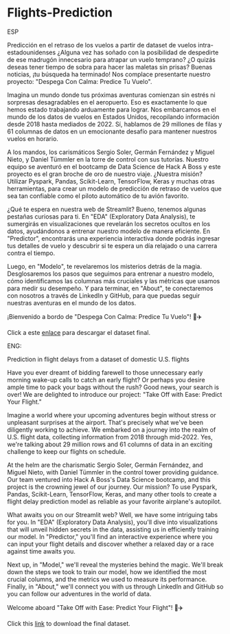 # Flights-Prediction

ESP

Predicción en el retraso de los vuelos a partir de dataset de vuelos intra-estadounidenses
¿Alguna vez has soñado con la posibilidad de despedirte de ese madrugón innecesario para atrapar un vuelo temprano? ¿O quizás deseas tener tiempo de sobra para hacer las maletas sin prisas? Buenas noticias, ¡tu búsqueda ha terminado! Nos complace presentarte nuestro proyecto: "Despega Con Calma: Predice Tu Vuelo".

Imagina un mundo donde tus próximas aventuras comienzan sin estrés ni sorpresas desagradables en el aeropuerto. Eso es exactamente lo que hemos estado trabajando arduamente para lograr. Nos embarcamos en el mundo de los datos de vuelos en Estados Unidos, recopilando información desde 2018 hasta mediados de 2022. Sí, hablamos de 29 millones de filas y 61 columnas de datos en un emocionante desafío para mantener nuestros vuelos en horario.

A los mandos, los carismáticos Sergio Soler, Germán Fernández y Miguel Nieto, y Daniel Tümmler en la torre de control con sus tutorías. Nuestro equipo se aventuró en el bootcamp de Data Science de Hack A Boss y este proyecto es el gran broche de oro de nuestro viaje. ¿Nuestra misión? Utilizar Pyspark, Pandas, Scikit-Learn, TensorFlow, Keras y muchas otras herramientas, para crear un modelo de predicción de retraso de vuelos que sea tan confiable como el piloto automático de tu avión favorito.

¿Qué te espera en nuestra web de Streamlit? Bueno, tenemos algunas pestañas curiosas para ti. En "EDA" (Exploratory Data Analysis), te sumergirás en visualizaciones que revelarán los secretos ocultos en los datos, ayudándonos a entrenar nuestro modelo de manera eficiente. En "Predictor", encontrarás una experiencia interactiva donde podrás ingresar tus detalles de vuelo y descubrir si te espera un día relajado o una carrera contra el tiempo.

Luego, en "Modelo", te revelaremos los misterios detrás de la magia. Desglosaremos los pasos que seguimos para entrenar a nuestro modelo, cómo identificamos las columnas más cruciales y las métricas que usamos para medir su desempeño. Y para terminar, en "About", te conectaremos con nosotros a través de LinkedIn y GitHub, para que puedas seguir nuestras aventuras en el mundo de los datos.

¡Bienvenido a bordo de "Despega Con Calma: Predice Tu Vuelo"! 🌟✈️

Click a este [enlace](https://mega.nz/file/iM51VIST#nZOtCAAC0kiYSXNPCYJ1AxxitqwaE1m8Nlxh4g5-Sns) para descargar el dataset final.

ENG:

Prediction in flight delays from a dataset of domestic U.S. flights

Have you ever dreamt of bidding farewell to those unnecessary early morning wake-up calls to catch an early flight? Or perhaps you desire ample time to pack your bags without the rush? Good news, your search is over! We are delighted to introduce our project: "Take Off with Ease: Predict Your Flight."

Imagine a world where your upcoming adventures begin without stress or unpleasant surprises at the airport. That's precisely what we've been diligently working to achieve. We embarked on a journey into the realm of U.S. flight data, collecting information from 2018 through mid-2022. Yes, we're talking about 29 million rows and 61 columns of data in an exciting challenge to keep our flights on schedule.

At the helm are the charismatic Sergio Soler, Germán Fernández, and Miguel Nieto, with Daniel Tümmler in the control tower providing guidance. Our team ventured into Hack A Boss's Data Science bootcamp, and this project is the crowning jewel of our journey. Our mission? To use Pyspark, Pandas, Scikit-Learn, TensorFlow, Keras, and many other tools to create a flight delay prediction model as reliable as your favorite airplane's autopilot.

What awaits you on our Streamlit web? Well, we have some intriguing tabs for you. In "EDA" (Exploratory Data Analysis), you'll dive into visualizations that will unveil hidden secrets in the data, assisting us in efficiently training our model. In "Predictor," you'll find an interactive experience where you can input your flight details and discover whether a relaxed day or a race against time awaits you.

Next up, in "Model," we'll reveal the mysteries behind the magic. We'll break down the steps we took to train our model, how we identified the most crucial columns, and the metrics we used to measure its performance. Finally, in "About," we'll connect you with us through LinkedIn and GitHub so you can follow our adventures in the world of data.

Welcome aboard "Take Off with Ease: Predict Your Flight"! 🌟✈️

Click this [link](https://mega.nz/file/iM51VIST#nZOtCAAC0kiYSXNPCYJ1AxxitqwaE1m8Nlxh4g5-Sns) to download the final dataset.
